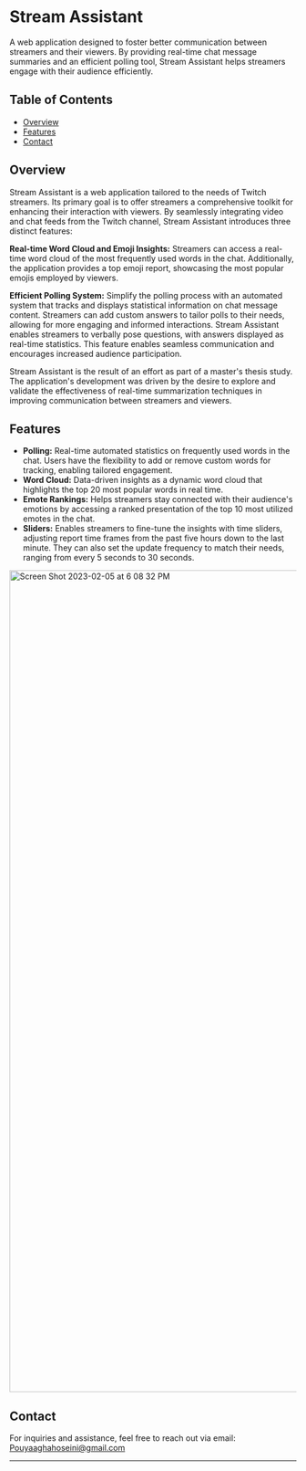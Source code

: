 
# Stream Assistant
A web application designed to foster better communication between streamers and their viewers. By providing real-time chat message summaries and an efficient polling tool, Stream Assistant helps streamers engage with their audience efficiently.
## Table of Contents
- [Overview](#overview)
- [Features](#features)
- [Contact](#contact)

## Overview
Stream Assistant is a web application tailored to the needs of Twitch streamers. Its primary goal is to offer streamers a comprehensive toolkit for enhancing their interaction with viewers. By seamlessly integrating video and chat feeds from the Twitch channel, Stream Assistant introduces three distinct features:

**Real-time Word Cloud and Emoji Insights:** Streamers can access a real-time word cloud of the most frequently used words in the chat. Additionally, the application provides a top emoji report, showcasing the most popular emojis employed by viewers.
    
**Efficient Polling System:** Simplify the polling process with an automated system that tracks and displays statistical information on chat message content. Streamers can add custom answers to tailor polls to their needs, allowing for more engaging and informed interactions. Stream Assistant enables streamers to verbally pose questions, with answers displayed as real-time statistics. This feature enables seamless communication and encourages increased audience participation.

Stream Assistant is the result of an effort as part of a master's thesis study. The application's development was driven by the desire to explore and validate the effectiveness of real-time summarization techniques in improving communication between streamers and viewers.


## Features

-   **Polling:** Real-time automated statistics on frequently used words in the chat. Users have the flexibility to add or remove custom words for tracking, enabling tailored engagement.
-   **Word Cloud:** Data-driven insights as a dynamic word cloud that highlights the top 20 most popular words in real time.
-   **Emote Rankings:** Helps streamers stay connected with their audience's emotions by accessing a ranked presentation of the top 10 most utilized emotes in the chat.
-   **Sliders:** Enables streamers to fine-tune the insights with time sliders, adjusting report time frames from the past five hours down to the last minute. They can also set the update frequency to match their needs, ranging from every 5 seconds to 30 seconds.

<img width="1440" alt="Screen Shot 2023-02-05 at 6 08 32 PM" src="https://github.com/pouyaaghahoseini/stream_assistant/assets/29574395/a2e0d383-b05a-4172-9432-8ba9f6470372">

## Contact
For inquiries and assistance, feel free to reach out via email: [Pouyaaghahoseini@gmail.com](mailto:Pouyaaghahoseini@gmail.com)

---

